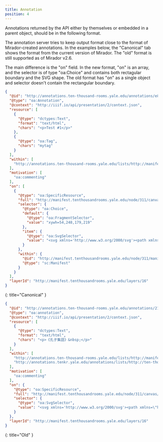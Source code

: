 ```yaml
---
title: Annotation
position: 4
---
```


Annotations returned by the API either by themselves or embedded in a parent object,
should be in the following format.

The annotation server tries to keep output format close to the format of Mirador-created annotations. In the examples below,
the "Canonical" tab shows the format from the current version of Mirador. The "old" format is still supported as of Mirador v2.6.

The main difference is the "on" field. In the new format, "on" is an array, and the selector is of type "oa:Choice" and contains both rectagular boundary and the SVG shape. The old format has "on" as a single object and selector doesn't contain the rectangular boundary.

~~~ json
{
  "@id": "http://annotations.ten-thousand-rooms.yale.edu/annotations/e8a459bb-119c-4f46-87a3-93edc2cd22c1",
  "@type": "oa:Annotation",
  "@context": "http://iiif.io/api/presentation/2/context.json",
  "resource": [
    {
      "@type": "dctypes:Text",
      "format": "text/html",
      "chars": "<p>Test #1</p>"
    },
    {
      "@type": "oa:Tag",
      "chars": "mytag"
    }
  ],
  "within": [
    "http://annotations.ten-thousand-rooms.yale.edu/lists/http://manifest.tenthousandrooms.yale.edu/layers/16_http://manifest.tenthousandrooms.yale.edu/node/311/canvas/14116"
  ],
  "motivation": [
    "oa:commenting"
  ],
  "on": [
    {
      "@type": "oa:SpecificResource",
      "full": "http://manifest.tenthousandrooms.yale.edu/node/311/canvas/14116",
      "selector": {
        "@type": "oa:Choice",
        "default": {
          "@type": "oa:FragmentSelector",
          "value": "xywh=54,248,179,219"
        },
        "item": {
          "@type": "oa:SvgSelector",
          "value": "<svg xmlns='http://www.w3.org/2000/svg'><path xmlns=\"http://www.w3.org/2000/svg\" d=\"M53.93942,248.15395h89.65346v0h89.65346v109.58331v109.58331h-89.65346h-89.65346v-109.58331z\" data-paper-data=\"{&quot;strokeWidth&quot;:1,&quot;rotation&quot;:0,&quot;deleteIcon&quot;:null,&quot;rotationIcon&quot;:null,&quot;group&quot;:null,&quot;editable&quot;:true,&quot;annotation&quot;:null}\" id=\"rectangle_f95e7e02-7a2b-495e-8dc4-d47f1c0fba9d\" fill-opacity=\"0\" fill=\"#00bfff\" fill-rule=\"nonzero\" stroke=\"#00bfff\" stroke-width=\"1\" stroke-linecap=\"butt\" stroke-linejoin=\"miter\" stroke-miterlimit=\"10\" stroke-dasharray=\"\" stroke-dashoffset=\"0\" font-family=\"none\" font-weight=\"none\" font-size=\"none\" text-anchor=\"none\" style=\"mix-blend-mode: normal\"/></svg>"
        }
      },
      "within": {
        "@id": "http://manifest.tenthousandrooms.yale.edu/node/311/manifest",
        "@type": "sc:Manifest"
      }
    }
  ],
  "layerId": "http://manifest.tenthousandrooms.yale.edu/layers/16"
}
~~~
{: title="Canonical" }

~~~ json
{
  "@id": "http://annotations.ten-thousand-rooms.yale.edu/annotations/215bc9b4-ca41-4467-a823-4440c420eb8e",
  "@type": "oa:annotation",
  "@context": "http://iiif.io/api/presentation/2/context.json",
  "resource": [
    {
      "@type": "dctypes:Text",
      "format": "text/html",
      "chars": "<p>《孔子集語》&nbsp;</p>"
    }
  ],
  "within": [
    "http://annotations.ten-thousand-rooms.yale.edu/lists/http://manifest.tenthousandrooms.yale.edu/layers/16_http://manifest.tenthousandrooms.yale.edu/node/311/canvas/14116",
    "http://annotations.tenkr.yale.edu/annotations/lists/http://ten-thousand-rooms.herokuapp.com/layers/5557c1c3-53d5-4af5-bfc8-990008826fcc_http://manifest.tenthousandrooms.yale.edu/node/311/canvas/14116"
  ],
  "motivation": [
    "oa:commenting"
  ],
  "on": {
    "@type": "oa:SpecificResource",
    "full": "http://manifest.tenthousandrooms.yale.edu/node/311/canvas/14116",
    "selector": {
      "@type": "oa:SvgSelector",
      "value": "<svg xmlns='http://www.w3.org/2000/svg'><path xmlns=\"http://www.w3.org/2000/svg\" d=\"M292.21935,122.21566l109.99409,0l109.99409,0l0,476.64106l0,476.64106l-109.99409,0l-109.99409,0l0,-476.64106z\" data-paper-data=\"{&quot;rotation&quot;:0,&quot;annotation&quot;:null}\" id=\"rectangle_647a69af-6014-412d-8c28-6e561ec82dde\" fill-opacity=\"0\" fill=\"#00bfff\" stroke=\"#00bfff\" stroke-width=\"1.74594\" stroke-linecap=\"butt\" stroke-linejoin=\"miter\" stroke-miterlimit=\"10\" stroke-dasharray=\"\" stroke-dashoffset=\"0\" font-family=\"sans-serif\" font-weight=\"normal\" font-size=\"12\" text-anchor=\"start\" mix-blend-mode=\"normal\"/></svg>"
    }
  },
  "layerId": "http://manifest.tenthousandrooms.yale.edu/layers/16"
}
~~~
{: title="Old" }


